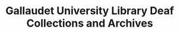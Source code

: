---
layout: repo
title: "Gallaudet University Library Deaf Collections and Archives"
id: 24054
permalink: repos/24054/
---
